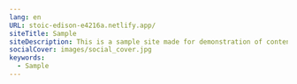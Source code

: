 ```yaml
---
lang: en
URL: stoic-edison-e4216a.netlify.app/
siteTitle: Sample
siteDescription: This is a sample site made for demonstration of content management system
socialCover: images/social_cover.jpg
keywords:
  - Sample
---
```

